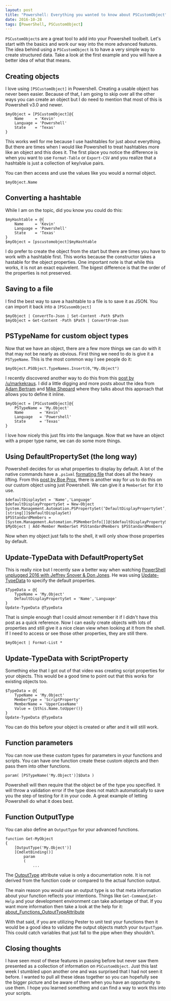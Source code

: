 ```yaml
---
layout: post
title: "Powershell: Everything you wanted to know about PSCustomObject"
date: 2016-10-28
tags: [PowerShell, PSCustomObject]
---
```


`PSCustomObject`s are a great tool to add into your Powershell toolbelt. Let's start with the basics and work our way into the more advanced features. The idea behind using a `PSCustomObject` is to have a very simple way to create structured data. Take a look at the first example and you will have a better idea of what that means.

## Creating objects

I love using `[PSCustomObject]` in Powershell. Creating a usable object has never been easier. Because of that, I am going to skip over all the other ways you can create an object but I do need to mention that most of this is Powershell v3.0 and newer.

    $myObject = [PSCustomObject]@{
        Name     = 'Kevin'
        Language = 'Powershell'
        State    = 'Texas'
    }

This works well for me because I use hashtables for just about everything. But there are times when I would like Powershell to treat hashtables more like an object and this does it. The first place you notice the difference is when you want to use `Format-Table` or `Export-CSV` and you realize that a hashtable is just a collection of key/value pairs.

You can then access and use the values like you would a normal object.

    $myObject.Name 

## Converting a hashtable

While I am on the topic, did you know you could do this:

    $myHashtable = @{
        Name     = 'Kevin'
        Language = 'Powershell'
        State    = 'Texas'
    }
    $myObject = [pscustomobject]$myHashtable

I do prefer to create the object from the start but there are times you have to work with a hashtable first. This works because the constructor takes a hastable for the object properties. One important note is that while this works, it is not an exact equivelent. The bigest difference is that the order of the properties is not preserved.

## Saving to a file

I find the best way to save a hashtable to a file is to save it as JSON. You can import it back into a `[PSCusomObject]`

    $myObject | ConvertTo-Json | Set-Content -Path $Path
    $myObject = Get-Content -Path $Path | ConvertFrom-Json

## PSTypeName for custom object types

Now that we have an object, there are a few more things we can do with it that may not be nearly as obvious. First thing we need to do is give it a `PSTypeName`. This is the most common way I see people do it:

    $myObject.PSObject.TypeNames.Insert(0,"My.Object")

I recently discovered another way to do this from this [post by /u/markekraus](https://www.reddit.com/r/PowerShell/comments/590awc/is_it_possible_to_initialize_a_pscustoobject_with/). I did a little digging and more posts about the idea from [Adam Bertram](http://www.adamtheautomator.com/building-custom-object-types-powershell-pstypename/) and [Mike Shepard](https://powershellstation.com/2016/05/22/custom-objects-and-pstypename/) where they talks about this approach that allows you to define it inline.

    $myObject = [PSCustomObject]@{
        PSTypeName = 'My.Object'
        Name       = 'Kevin'
        Language   = 'Powershell'
        State      = 'Texas'
    }

I love how nicely this just fits into the language. Now that we have an object with a proper type name, we can do some more things.

## Using DefaultPropertySet (the long way)

Powershell decides for us what properties to display by default. A lot of the native commands have a `.ps1xml` [formating file](https://mcpmag.com/articles/2014/05/13/powershell-properties-part-3.aspx) that does all the heavy lifting. From this [post by Boe Prox](https://learn-powershell.net/2013/08/03/quick-hits-set-the-default-property-display-in-powershell-on-custom-objects/), there is another way for us to do this on our custom object using just Powershell. We can give it a `MemberSet` for it to use.

    $defaultDisplaySet = 'Name','Language'
    $defaultDisplayPropertySet = New-Object System.Management.Automation.PSPropertySet(‘DefaultDisplayPropertySet’,[string[]]$defaultDisplaySet)
    $PSStandardMembers = [System.Management.Automation.PSMemberInfo[]]@($defaultDisplayPropertySet)
    $MyObject | Add-Member MemberSet PSStandardMembers $PSStandardMembers

Now when my object just falls to the shell, it will only show those properties by default. 

## Update-TypeData with DefaultPropertySet

This is really nice but I recently saw a better way when watching [PowerShell unplugged 2016 with Jeffrey Snover & Don Jones](https://www.youtube.com/watch?v=Ab46gHXNm8Q). He was using [Update-TypeData](https://technet.microsoft.com/en-us/library/hh849908.aspx) to specify the default properties. 

    $TypeData = @{
        TypeName = 'My.Object'
        DefaultDisplayPropertySet = 'Name','Language'
    }
    Update-TypeData @TypeData

That is simple enough that I could almost remember it if I didn't have this post as a quick reference. Now I can easily create objects with lots of properties and still give it a nice clean view when looking at it from the shell. If I need to access or see those other properties, they are still there.

    $myObject | Format-List *

## Update-TypeData with ScriptProperty

Something else that I got out of that video was creating script properties for your objects. This would be a good time to point out that this works for existing objects too.

    $TypeData = @{
        TypeName = 'My.Object'
        MemberType = 'ScriptProperty'
        MemberName = 'UpperCaseName'
        Value = {$this.Name.toUpper()}
    }
    Update-TypeData @TypeData

You can do this before your object is created or after and it will still work.

## Function parameters

You can now use these custom types for parameters in your functions and scripts. You can  have one function create these custom objects and then pass them into other functions.

    param( [PSTypeName('My.Object')]$Data )

Powershell will then require that the object be of the type you specified. It will throw a validation error if the type does not match automatically to save you the step of testing for it in your code. A great example of letting Powershell do what it does best.

## Function OutputType

You can also define an `OutputType` for your advanced functions.

    function Get-MyObject
    {
        [OutputType('My.Object')] 
        [CmdletBinding()]
            param
            (
                ...

The [OutputType](https://technet.microsoft.com/en-us/library/hh847785.aspx) attribute value is only a documentation note. It is not derived from the function code or compared to the actual function output.

The main reason you would use an output type is so that meta information about your function reflects your intentions. Things like `Get-Command`,`Get-Help` and your development environment can take advantage of that.  If you want more information then take a look at the help for it: [about_Functions_OutputTypeAttribute](https://technet.microsoft.com/en-us/library/hh847785.aspx)

With that said, if you are utilizing Pester to unit test your functions then it would be a good idea to validate the output objects match your `OutputType`. This could catch variables that just fall to the pipe when they shouldn't.

## Closing thoughts

I have seen most of these features in passing before but never saw them presented as a collection of information on `PSCustomObject`. Just this last week I stumbled upon another one and was surprised that I had not seen it before. I wanted to pull all these ideas together so you can hopefully see the bigger picture and be aware of them when you have an opportunity to use them. I hope you learned something and can find a way to work this into your scripts. 
 